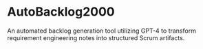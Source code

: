 # AutoBacklog2000
 An automated backlog generation tool utilizing GPT-4 to transform requirement engineering notes into structured Scrum artifacts.
